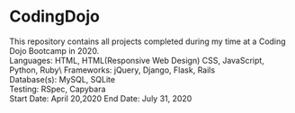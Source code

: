 # CodingDojo
This repository contains all projects completed during my time at a Coding Dojo Bootcamp in 2020.\
Languages: HTML, HTML(Responsive Web Design) CSS, JavaScript, Python, Ruby\ 
Frameworks: jQuery, Django, Flask, Rails\
Database(s): MySQL, SQLite\
Testing: RSpec, Capybara\
Start Date: April 20,2020
End Date: July 31, 2020